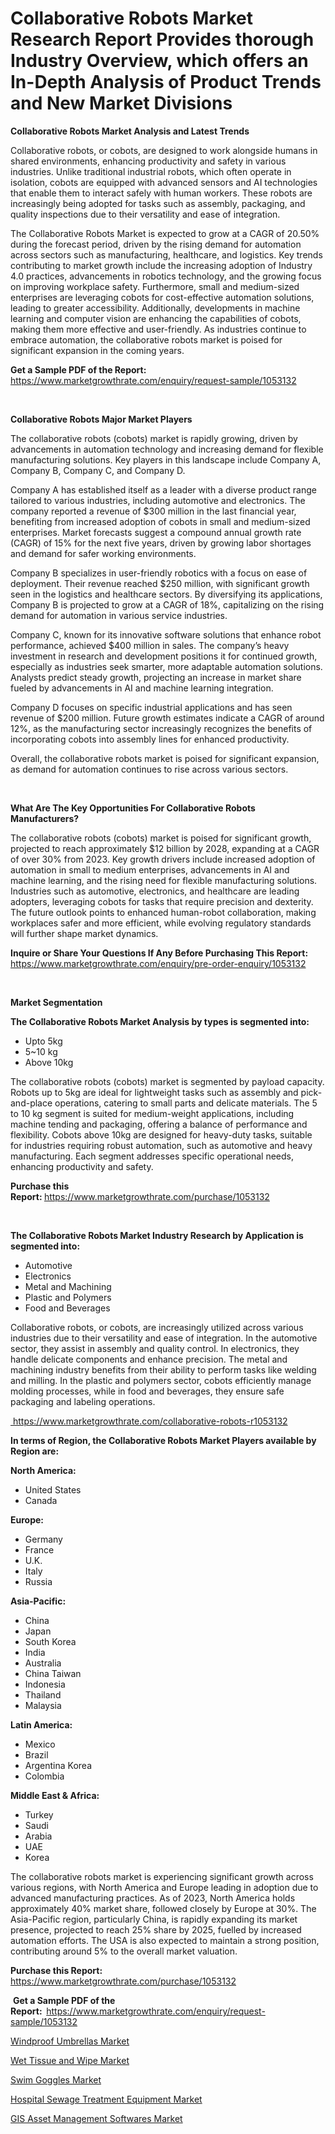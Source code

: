 <p><h1>Collaborative Robots Market Research Report Provides thorough Industry Overview, which offers an In-Depth Analysis of Product Trends and New Market Divisions</h1></p><p><strong>Collaborative Robots Market Analysis and Latest Trends</strong></p>
<p><p>Collaborative robots, or cobots, are designed to work alongside humans in shared environments, enhancing productivity and safety in various industries. Unlike traditional industrial robots, which often operate in isolation, cobots are equipped with advanced sensors and AI technologies that enable them to interact safely with human workers. These robots are increasingly being adopted for tasks such as assembly, packaging, and quality inspections due to their versatility and ease of integration.</p><p>The Collaborative Robots Market is expected to grow at a CAGR of 20.50% during the forecast period, driven by the rising demand for automation across sectors such as manufacturing, healthcare, and logistics. Key trends contributing to market growth include the increasing adoption of Industry 4.0 practices, advancements in robotics technology, and the growing focus on improving workplace safety. Furthermore, small and medium-sized enterprises are leveraging cobots for cost-effective automation solutions, leading to greater accessibility. Additionally, developments in machine learning and computer vision are enhancing the capabilities of cobots, making them more effective and user-friendly. As industries continue to embrace automation, the collaborative robots market is poised for significant expansion in the coming years.</p></p>
<p><strong>Get a Sample PDF of the Report:&nbsp;</strong> <a href="https://www.marketgrowthrate.com/enquiry/request-sample/1053132">https://www.marketgrowthrate.com/enquiry/request-sample/1053132</a></p>
<p>&nbsp;</p>
<p><strong>Collaborative Robots Major Market Players</strong></p>
<p><p>The collaborative robots (cobots) market is rapidly growing, driven by advancements in automation technology and increasing demand for flexible manufacturing solutions. Key players in this landscape include Company A, Company B, Company C, and Company D.</p><p>Company A has established itself as a leader with a diverse product range tailored to various industries, including automotive and electronics. The company reported a revenue of $300 million in the last financial year, benefiting from increased adoption of cobots in small and medium-sized enterprises. Market forecasts suggest a compound annual growth rate (CAGR) of 15% for the next five years, driven by growing labor shortages and demand for safer working environments.</p><p>Company B specializes in user-friendly robotics with a focus on ease of deployment. Their revenue reached $250 million, with significant growth seen in the logistics and healthcare sectors. By diversifying its applications, Company B is projected to grow at a CAGR of 18%, capitalizing on the rising demand for automation in various service industries.</p><p>Company C, known for its innovative software solutions that enhance robot performance, achieved $400 million in sales. The company’s heavy investment in research and development positions it for continued growth, especially as industries seek smarter, more adaptable automation solutions. Analysts predict steady growth, projecting an increase in market share fueled by advancements in AI and machine learning integration.</p><p>Company D focuses on specific industrial applications and has seen revenue of $200 million. Future growth estimates indicate a CAGR of around 12%, as the manufacturing sector increasingly recognizes the benefits of incorporating cobots into assembly lines for enhanced productivity.</p><p>Overall, the collaborative robots market is poised for significant expansion, as demand for automation continues to rise across various sectors.</p></p>
<p>&nbsp;</p>
<p><strong>What Are The Key Opportunities For Collaborative Robots Manufacturers?</strong></p>
<p><p>The collaborative robots (cobots) market is poised for significant growth, projected to reach approximately $12 billion by 2028, expanding at a CAGR of over 30% from 2023. Key growth drivers include increased adoption of automation in small to medium enterprises, advancements in AI and machine learning, and the rising need for flexible manufacturing solutions. Industries such as automotive, electronics, and healthcare are leading adopters, leveraging cobots for tasks that require precision and dexterity. The future outlook points to enhanced human-robot collaboration, making workplaces safer and more efficient, while evolving regulatory standards will further shape market dynamics.</p></p>
<p><strong>Inquire or Share Your Questions If Any Before Purchasing This Report:</strong> <a href="https://www.marketgrowthrate.com/enquiry/pre-order-enquiry/1053132">https://www.marketgrowthrate.com/enquiry/pre-order-enquiry/1053132</a></p>
<p>&nbsp;</p>
<p><strong>Market Segmentation</strong></p>
<p><strong>The Collaborative Robots Market Analysis by types is segmented into:</strong></p>
<p><ul><li>Upto 5kg</li><li>5~10 kg</li><li>Above 10kg</li></ul></p>
<p><p>The collaborative robots (cobots) market is segmented by payload capacity. Robots up to 5kg are ideal for lightweight tasks such as assembly and pick-and-place operations, catering to small parts and delicate materials. The 5 to 10 kg segment is suited for medium-weight applications, including machine tending and packaging, offering a balance of performance and flexibility. Cobots above 10kg are designed for heavy-duty tasks, suitable for industries requiring robust automation, such as automotive and heavy manufacturing. Each segment addresses specific operational needs, enhancing productivity and safety.</p></p>
<p><strong>Purchase this Report:&nbsp;</strong><a href="https://www.marketgrowthrate.com/purchase/1053132">https://www.marketgrowthrate.com/purchase/1053132</a></p>
<p>&nbsp;</p>
<p><strong>The Collaborative Robots Market Industry Research by Application is segmented into:</strong></p>
<p><ul><li>Automotive</li><li>Electronics</li><li>Metal and Machining</li><li>Plastic and Polymers</li><li>Food and Beverages</li></ul></p>
<p><p>Collaborative robots, or cobots, are increasingly utilized across various industries due to their versatility and ease of integration. In the automotive sector, they assist in assembly and quality control. In electronics, they handle delicate components and enhance precision. The metal and machining industry benefits from their ability to perform tasks like welding and milling. In the plastic and polymers sector, cobots efficiently manage molding processes, while in food and beverages, they ensure safe packaging and labeling operations.</p></p>
<p><a href="https://www.marketgrowthrate.com/collaborative-robots-r1053132">&nbsp;https://www.marketgrowthrate.com/collaborative-robots-r1053132</a></p>
<p><strong>In terms of Region, the Collaborative Robots Market Players available by Region are:</strong></p>
<p>
    <p> <strong> North America: </strong>
        <ul>
            <li>United States</li>
            <li>Canada</li>
        </ul>
        </p> 
    <p> <strong> Europe: </strong>
        <ul>
            <li>Germany</li>
            <li>France</li>
            <li>U.K.</li>
            <li>Italy</li>
            <li>Russia</li>
        </ul>
        </p> 
    <p> <strong> Asia-Pacific: </strong>
        <ul>
            <li>China</li>
            <li>Japan</li>
            <li>South Korea</li>
            <li>India</li>
            <li>Australia</li>
            <li>China Taiwan</li>
            <li>Indonesia</li>
            <li>Thailand</li>
            <li>Malaysia</li>
        </ul>
        </p> 
    <p> <strong> Latin America: </strong>
        <ul>
            <li>Mexico</li>
            <li>Brazil</li>
            <li>Argentina Korea</li>
            <li>Colombia</li>
        </ul>
        </p> 
    <p> <strong> Middle East & Africa: </strong>
        <ul>
            <li>Turkey</li>
            <li>Saudi</li>
            <li>Arabia</li>
            <li>UAE</li>
            <li>Korea</li>
        </ul>
    </p>
    </p>
<p><p>The collaborative robots market is experiencing significant growth across various regions, with North America and Europe leading in adoption due to advanced manufacturing practices. As of 2023, North America holds approximately 40% market share, followed closely by Europe at 30%. The Asia-Pacific region, particularly China, is rapidly expanding its market presence, projected to reach 25% share by 2025, fuelled by increased automation efforts. The USA is also expected to maintain a strong position, contributing around 5% to the overall market valuation.</p></p>
<p><strong>Purchase this Report: </strong><a href="https://www.marketgrowthrate.com/purchase/1053132">https://www.marketgrowthrate.com/purchase/1053132</a></p>
<p>&nbsp;<strong>Get a Sample PDF of the Report:&nbsp;&nbsp;</strong><a href="https://www.marketgrowthrate.com/enquiry/request-sample/1053132">https://www.marketgrowthrate.com/enquiry/request-sample/1053132</a></p>
<p><strong></strong></p>
<p><p><a href="https://www.linkedin.com/pulse/unveiling-market-trends-global-windproof-umbrellas-growth-odjuf?trackingId=oFZMDCJfSk6NEuUHyu9ITw%3D%3D">Windproof Umbrellas Market</a></p><p><a href="https://github.com/HeatherFernandez476/Market-Research-Report-List-1/blob/main/wet-tissue-and-wipe-market.md">Wet Tissue and Wipe Market</a></p><p><a href="https://www.linkedin.com/pulse/pioneering-growth-analyzing-global-swim-goggles-market-dynamics-d8cdf?trackingId=T%2B7sNr%2BJRXm01E%2FnSk%2Bfxg%3D%3D">Swim Goggles Market</a></p><p><a href="https://medium.com/@lily.grace.hall/hospital-sewage-treatment-equipment-market-trends-focusing-on-hospital-sewage-treatment-equipment-86e6cd6b8d3c?postPublishedType=repub">Hospital Sewage Treatment Equipment Market</a></p><p><a href="https://medium.com/@lily.grace.hall/what-are-the-current-and-future-prospects-for-the-gis-asset-management-softwares-market-0db4b917a7d7">GIS Asset Management Softwares Market</a></p></p>